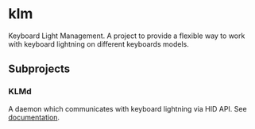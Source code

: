 # klm
Keyboard Light Management. 
A project to provide a flexible way to work with keyboard lightning on different keyboards models.

## Subprojects
### KLMd
A daemon which communicates with keyboard lightning via HID API. See [documentation](https://github.com/Andrewerr/klm/blob/main/klmd/README.md).
